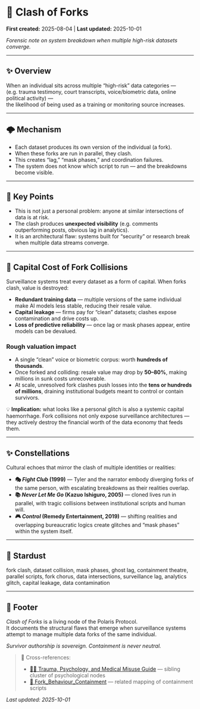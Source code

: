 # 🎻 Clash of Forks

**First created:** 2025-08-04 | **Last updated:** 2025-10-01  

*Forensic note on system breakdown when multiple high-risk datasets converge.*  

---

## ✨ Overview  

When an individual sits across multiple “high-risk” data categories —  
(e.g. trauma testimony, court transcripts, voice/biometric data, online political activity) —  
the likelihood of being used as a training or monitoring source increases.  

---

## 🌩️ Mechanism  

- Each dataset produces its own version of the individual (a fork).  
- When these forks are run in parallel, they clash.  
- This creates “lag,” “mask phases,” and coordination failures.  
- The system does not know which script to run — and the breakdowns become visible.  

---

## 💫 Key Points  

- This is not just a personal problem: anyone at similar intersections of data is at risk.  
- The clash produces **unexpected visibility** (e.g. comments outperforming posts, obvious lag in analytics).  
- It is an architectural flaw: systems built for “security” or research break when multiple data streams converge.  

---

## 💸 Capital Cost of Fork Collisions  

Surveillance systems treat every dataset as a form of capital. When forks clash, value is destroyed:  

- **Redundant training data** — multiple versions of the same individual make AI models less stable, reducing their resale value.  
- **Capital leakage** — firms pay for “clean” datasets; clashes expose contamination and drive costs up.  
- **Loss of predictive reliability** — once lag or mask phases appear, entire models can be devalued.  

### Rough valuation impact  

- A single “clean” voice or biometric corpus: worth **hundreds of thousands**.  
- Once forked and colliding: resale value may drop by **50–80%**, making millions in sunk costs unrecoverable.  
- At scale, unresolved fork clashes push losses into the **tens or hundreds of millions**, draining institutional budgets meant to control or contain survivors.  

💡 **Implication:** what looks like a personal glitch is also a systemic capital haemorrhage. Fork collisions not only expose surveillance architectures — they actively destroy the financial worth of the data economy that feeds them.  

---

## ✨ Constellations  

Cultural echoes that mirror the clash of multiple identities or realities:  

- **🎭 *Fight Club* (1999)** — Tyler and the narrator embody diverging forks of the same person, with escalating breakdowns as their realities overlap.  
- **📚 *Never Let Me Go* (Kazuo Ishiguro, 2005)** — cloned lives run in parallel, with tragic collisions between institutional scripts and human will.  
- **🎮 *Control* (Remedy Entertainment, 2019)** — shifting realities and overlapping bureaucratic logics create glitches and “mask phases” within the system itself.  

---

## 🌌 Stardust  

fork clash, dataset collision, mask phases, ghost lag, containment theatre, parallel scripts, fork chorus, data intersections, surveillance lag, analytics glitch, capital leakage, data contamination  

---

## 🏮 Footer  

*Clash of Forks* is a living node of the Polaris Protocol.  
It documents the structural flaws that emerge when surveillance systems attempt to manage multiple data forks of the same individual.  

*Survivor authorship is sovereign. Containment is never neutral.*  

> 📡 Cross-references:
> 
> - [🐦‍🔥 Trauma, Psychology, and Medical Misuse Guide](../README.md) — sibling cluster of psychological nodes 
> - [👹 Fork_Behaviour_Containment](../../../Metadata_Sabotage_Network/👹_fork_behaviour_containment.md) — related mapping of containment scripts  

_Last updated: 2025-10-01_
